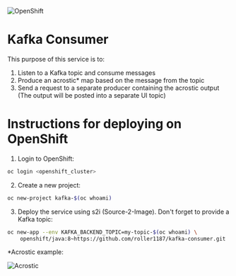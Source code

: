 ![OpenShift](https://developers.redhat.com/blog/wp-content/uploads/2018/10/Untitled-drawing-4.png)
# Kafka Consumer

This purpose of this service is to:
  1. Listen to a Kafka topic and consume messages
  2. Produce an acrostic* map based on the message from the topic
  3. Send a request to a separate producer containing the acrostic output (The output will be posted into a separate UI topic)


# Instructions for deploying on OpenShift
  1. Login to OpenShift:
```sh
oc login <openshift_cluster>
```
  2. Create a new project:
```sh
oc new-project kafka-$(oc whoami)
```
  3. Deploy the service using s2i (Source-2-Image). Don't forget to provide a Kafka topic:
```sh
oc new-app --env KAFKA_BACKEND_TOPIC=my-topic-$(oc whoami) \
    openshift/java:8~https://github.com/roller1187/kafka-consumer.git
```

*Acrostic example:

![Acrostic](https://www.researchgate.net/profile/Andrew_Finch/publication/260593143/figure/fig3/AS:392472879484941@1470584234596/Acrostic-poem-Teaching-points-Spelling-Vocabulary-Dictionary-Holmes-Moulton-2001.png)

